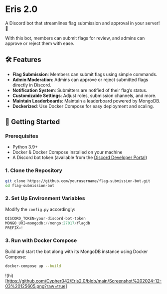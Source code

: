 # Eris 2.0

A Discord bot that streamlines flag submission and approval in your server! 🎌

With this bot, members can submit flags for review, and admins can approve or reject them with ease.

## 🛠️ **Features**

- **Flag Submission**: Members can submit flags using simple commands.
- **Admin Moderation**: Admins can approve or reject submitted flags directly in Discord.
- **Notification System**: Submitters are notified of their flag’s status.
- **Customizable Settings**: Adjust roles, submission channels, and more.
- **Maintain Leaderboards**: Maintain a leaderboard powered by MongoDB.
- **Dockerized**: Use Docker Compose for easy deployment and scaling.


## 🚀 Getting Started  

### Prerequisites  
- Python 3.9+  
- Docker & Docker Compose installed on your machine  
- A Discord bot token (available from the [Discord Developer Portal](https://discord.com/developers/applications))  

### 1. Clone the Repository  
```bash  
git clone https://github.com/yourusername/flag-submission-bot.git  
cd flag-submission-bot  
```  

### 2. Set Up Environment Variables  
Modify the `config.py` accordingly:  
```config.py  
DISCORD_TOKEN=your-discord-bot-token  
MONGO_URI=mongodb://mongo:27017/flagdb  
PREFIX=!  
```  

### 3. Run with Docker Compose  
Build and start the bot along with its MongoDB instance using Docker Compose:  
```bash  
docker-compose up --build  
```  
!(hi)[https://github.com/Cypher042/Eris2.0/blob/main/Screenshot%202024-12-03%20125605.png?raw=true]
